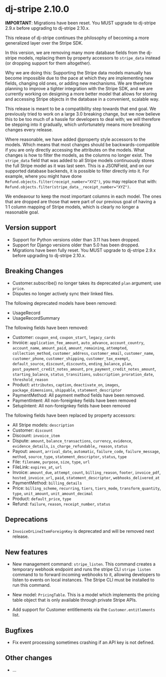 # dj-stripe 2.10.0

**IMPORTANT**: Migrations have been reset. You MUST upgrade to dj-stripe 2.9.x before
upgrading to dj-stripe 2.10.x.

This release of dj-stripe continues the philosophy of becoming a more generalized
layer over the Stripe SDK.

In this version, we are removing many more database fields from the dj-stripe models,
replacing them by property accessors to `stripe_data` instead (or dropping support for
them altogether).

Why we are doing this: Supporting the Stripe data models manually has become impossible
due to the pace at which they are implementing new fields, changing old ones, or adding
new mechanisms. We are therefore planning to improve a tighter integration with the
Stripe SDK, and we are currently working on designing a more better model that allows
for storing and accessing Stripe objects in the database in a convenient, scalable way.

This release is meant to be a compatibility step towards that end goal. We previously
tried to work on a large 3.0 breaking change, but we now believe this to be too much of
a hassle for developers to deal with; we will therefore be stepping into it gradually,
which unfortunately means more breaking changes every release.

Where reasonable, we have added @property style accessors to the models. Which means
that most changes should be backwards-compatible if you are only directly accessing the
attributes on the models. What changes is how to filter the models, as the columns no
longer exist.
The `stripe_data` field that was added to all Stripe models continuously stores the full
Stripe model as it was last seen. This is a JSONField, and on our supported database
backends, it is possible to filter directly into it. For example, where you might have
done `Refund.objects.filter(receipt_number="XYZ")`, you may replace that with:
`Refund.objects.filter(stripe_data__receipt_number="XYZ")`.

We endeavour to keep the most important columns in each model. The ones that are dropped
are those that were part of our previous goal of having a 1:1 column mapping of Stripe
models, which is clearly no longer a reasonable goal.

## Version support

-   Support for Python versions older than 3.11 has been dropped.
-   Support for Django versions older than 5.0 has been dropped.
-   Migrations have been fully reset. You MUST upgrade to dj-stripe 2.9.x before
    upgrading to dj-stripe 2.10.x.

## Breaking Changes

-   Customer.subscribe() no longer takes its deprecated `plan` argument; use `price`.
-   Disputes no longer actively sync their linked files.

The following deprecated models have been removed:

-   UsageRecord
-   UsageRecordSummary

The following fields have been removed:

-   Customer: `coupon_end`, `coupon_start`, `legacy_cards`
-   Invoice: `application_fee_amount`, `auto_advance`, `account_country`,
    `account_name`, `amount_paid`, `amount_remaining`, `attempted`, `collection_method`,
    `customer_address`, `customer_email`, `customer_name`, `customer_phone`,
    `customer_shipping`, `customer_tax_exempt`, `default_source`, `discount`,
    `discounts`, `ending_balance`, `plan`,
    `post_payment_credit_notes_amount`, `pre_payment_credit_notes_amount`,
    `starting_balance`, `status_transitions`, `subscription_proration_date`,
    `threshold_reason`
-   Product: `attributes`, `caption`, `deactivate_on`, `images`, `package_dimensions`,
    `shippable`, `statement_descriptor`
-   PaymentMethod: All payment method fields have been removed.
-   PaymentIntent: All non-foreignkey fields have been removed
-   SetupIntent: All non-foreignkey fields have been removed

The following fields have been replaced by property accessors:

-   All Stripe models: `description`
-   Customer: `discount`
-   Discount: `invoice_item`
-   Dispute: `amount`, `balance_transactions`, `currency`, `evidence`,
    `evidence_details`, `is_charge_refundable`,, `reason`, `status`
-   Payout: `amount`, `arrival_date`, `automatic`, `failure_code`, `failure_message`,
    `method`, `source_type`, `statement_descriptor`, `status`, `type`
-   File: `filename`, `purpose`, `size`, `type`, `url`
-   FileLink: `expires_at`, `url`
-   Invoice: `amount_due`, `attempt_count`, `billing_reason`, `footer`, `invoice_pdf`,
    `hosted_invoice_url`, `paid`, `statement_descriptor`, `webhooks_delivered_at`
-   PaymentMethod: `billing_details`
-   Price: `billing_scheme`, `recurring`, `tiers`, `tiers_mode`, `transform_quantity`,
    `type`, `unit_amount`, `unit_amount_decimal`
-   Product: `default_price`, `type`
-   Refund: `failure`, `reason`, `receipt_number`, `status`

## Deprecations

-   `InvoiceOrLineItemForeignKey` is deprecated and will be removed next release.

## New features

-   New management command: `stripe_listen`. This command creates a temporary webhook
    endpoint and runs the stripe CLI `stripe listen` command to to forward incoming
    webhooks to it, allowing developers to listen to events on local instances. The
    Stripe CLI must be installed to run this command.

-   New model: `PricingTable`. This is a model which implements the pricing table object
    that is only available through private Stripe APIs.

-   Add support for Customer entitlements via the `Customer.entitlements` list.

## Bugfixes

-   Fix event processing sometimes crashing if an API key is not defined.

## Other changes

-   ...
